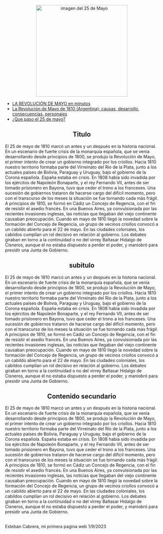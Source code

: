 <head>		
   <link rel="stylesheet" href="css\estilos.css" />
		<link rel="shortcut icon" type="image/x-icon" href="https://encrypted-tbn0.gstatic.com/images?q=tbn:ANd9GcR0sidZvqZV1xVzkkAg-mKquPdvTqd8jveGjnPnY-LNw8C0ehqxOO4us0G_3EiL_XulE-c&;usqp=CAU.jpg" />
		<meta name="description" content="El 25 de mayo de 1810 marcó un antes y un después en la historia nacional.En un escenario de fuerte crisis de la monarquía española, que se venía desarrollando desde principios de 1800, se produjo la Revolución de Mayo, el primer intento de crear un gobierno integrado por los criollos.Hacia 1810 nuestro territorio formaba parte del Virreinato del Río de la Plata, junto a los actuales países de Bolivia, Paraguay y Uruguay, bajo el gobierno de la Corona española. España estaba en crisis." />
	</head>
   <div>
			<center><img src="https://upload.wikimedia.org/wikipedia/commons/5/53/25_de_mayo_por_F._Fortuny.jpg" alt="imagen del 25 de Mayo" width="300" 	/></center>
			</div>			
				<nav>
    <ul>						
							<li><a target="_blank" href="https://www.youtube.com/watch?v=KkxU0j65O_Q">LA REVOLUCIÓN DE MAYO en minutos</a>
							</li>
							<li><a target="_blank" href="https://www.youtube.com/watch?v=KEgXklGawy4">La Revolución de Mayo de 1810 	(Argentina): causas, desarrollo, consecuencias, personajes</a></li>
							<li><a target="_blank" href="https://www.youtube.com/watch?v=zoNrpC0yBSg">¿Que paso el 25 de mayo?</a></li>
					</ul>
		<section class="wrapper">
			<section class="main">
				<article>
					<h2 class="s"><center>Titulo</center></h2>
					<p>
						El 25 de mayo de 1810 marcó un antes y un después en la historia nacional.
						En un escenario de fuerte crisis de la monarquía española, que se venía desarrollando desde principios de 1800, se 	produjo la Revolución de Mayo, el primer intento de crear un gobierno integrado por los criollos.
						Hacia 1810 nuestro territorio formaba parte del Virreinato del Río de la Plata, junto a los actuales países de 		Bolivia, Paraguay y Uruguay, bajo el gobierno de la Corona española. España estaba en crisis.
						En 1808 había sido invadida por los ejércitos de Napoleón Bonaparte, y el rey Fernando VII, antes de ser tomado 	prisionero en Bayona, tuvo que ceder el trono a los franceses.
						Una sucesión de gobiernos trataron de hacerse cargo del difícil momento, pero con el transcurso de los meses la 	situación se fue tornando cada más frágil. A principios de 1810, se formó en Cádiz un Concejo de Regencia, con el fin de resistir el asedio francés.
						En una Buenos Aires, ya convulsionada por las recientes invasiones inglesas, las noticias que llegaban del viejo 	continente causaban preocupación.
						Cuando en mayo de 1810 llegó la novedad sobre la formación del Concejo de Regencia, un grupo de vecinos criollos 	convocó a un cabildo abierto para el 22 de mayo.
						En las ciudades coloniales, los cabildos cumplían un rol decisivo en relación al gobierno.
						Los debates giraban en torno a la continuidad o no del virrey Baltasar Hidalgo de Cisneros, aunque él no estaba 	dispuesto a perder el poder, y maniobró para presidir una Junta de Gobierno.
					</p>
				</article>
				<article>
					<h2 id="x"><center>subitulo</center></h2>
					<p>
						El 25 de mayo de 1810 marcó un antes y un después en la historia nacional.
						En un escenario de fuerte crisis de la monarquía española, que se venía desarrollando desde principios de 1800, se 	produjo la Revolución de Mayo, el primer intento de crear un gobierno integrado por los criollos.
						Hacia 1810 nuestro territorio formaba parte del Virreinato del Río de la Plata, junto a los actuales países de 		Bolivia, Paraguay y Uruguay, bajo el gobierno de la Corona española. España estaba en crisis.
						En 1808 había sido invadida por los ejércitos de Napoleón Bonaparte, y el rey Fernando VII, antes de ser tomado 	prisionero en Bayona, tuvo que ceder el trono a los franceses.
						Una sucesión de gobiernos trataron de hacerse cargo del difícil momento, pero con el transcurso de los meses la 	situación se fue tornando cada más frágil. A principios de 1810, se formó en Cádiz un Concejo de Regencia, con el fin de resistir el asedio francés.
						En una Buenos Aires, ya convulsionada por las recientes invasiones inglesas, las noticias que llegaban del viejo 	continente causaban preocupación.
						Cuando en mayo de 1810 llegó la novedad sobre la formación del Concejo de Regencia, un grupo de vecinos criollos 	convocó a un cabildo abierto para el 22 de mayo.
						En las ciudades coloniales, los cabildos cumplían un rol decisivo en relación al gobierno.
						Los debates giraban en torno a la continuidad o no del virrey Baltasar Hidalgo de Cisneros, aunque él no estaba 	dispuesto a perder el poder, y maniobró para presidir una Junta de Gobierno.
					</p>
				</article>
			</section>
			<aside>
				<h2 class="s"><center>Contenido secundario</center></h2>
					<p>
						El 25 de mayo de 1810 marcó un antes y un después en la historia nacional.
						En un escenario de fuerte crisis de la monarquía española, que se venía desarrollando desde principios de 1800, se 	produjo la Revolución de Mayo, el primer intento de crear un gobierno integrado por los criollos.
						Hacia 1810 nuestro territorio formaba parte del Virreinato del Río de la Plata, junto a los actuales países de 		Bolivia, Paraguay y Uruguay, bajo el gobierno de la Corona española. España estaba en crisis.
						En 1808 había sido invadida por los ejércitos de Napoleón Bonaparte, y el rey Fernando VII, antes de ser tomado 	prisionero en Bayona, tuvo que ceder el trono a los franceses.
						Una sucesión de gobiernos trataron de hacerse cargo del difícil momento, pero con el transcurso de los meses la 	situación se fue tornando cada más frágil. A principios de 1810, se formó en Cádiz un Concejo de Regencia, con el fin de resistir el asedio francés.
						En una Buenos Aires, ya convulsionada por las recientes invasiones inglesas, las noticias que llegaban del viejo 	continente causaban preocupación.
						Cuando en mayo de 1810 llegó la novedad sobre la formación del Concejo de Regencia, un grupo de vecinos criollos 	convocó a un cabildo abierto para el 22 de mayo.
						En las ciudades coloniales, los cabildos cumplían un rol decisivo en relación al gobierno.
						Los debates giraban en torno a la continuidad o no del virrey Baltasar Hidalgo de Cisneros, aunque él no estaba 	dispuesto a perder el poder, y maniobró para presidir una Junta de Gobierno.
					</p>
			</aside>
		</section>
		<footer>
			<p>
				<br />
				Esteban Cabrera, mi primera pagina web 1/9/2023
			</p>
		</footer>

